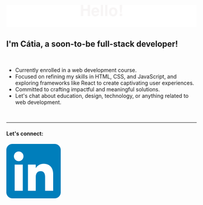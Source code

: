 
![header](./header2.svg)

## I'm Cátia, a soon-to-be full-stack developer!
<br />

- Currently enrolled in a web development course.
- Focused on refining my skills in HTML, CSS, and JavaScript, and exploring frameworks like React to create captivating user experiences.
- Committed to crafting impactful and meaningful solutions.
- Let's chat about education, design, technology, or anything related to web development. <br />
<br />

---

#### Let's connect:

[![Linkdin Icon][def2]](https://www.linkedin.com/in/catiavilaca/)

[def]: ./header.gif
[def2]: ./LinkedIn_icon.svg
